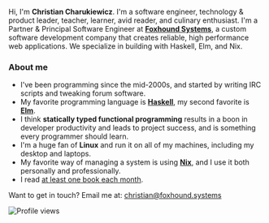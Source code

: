 Hi, I'm **Christian Charukiewicz**. I'm a software engineer, technology & product leader, teacher, learner, avid reader, and culinary enthusiast. I'm a Partner & Principal Software Engineer at [**Foxhound Systems**](https://www.foxhound.systems), a custom software development company that creates reliable, high performance web applications. We specialize in building with Haskell, Elm, and Nix.

### About me

- I've been programming since the mid-2000s, and started by writing IRC scripts and tweaking forum software.
- My favorite programming language is [**Haskell**](https://www.haskell.org/), my second favorite is [**Elm**](https://elm-lang.org/).
- I think **statically typed functional programming** results in a boon in developer productivity and leads to project success, and is something every programmer should learn.
- I'm a huge fan of **Linux** and run it on all of my machines, including my desktop and laptops.
- My favorite way of managing a system is using [**Nix**](https://nixos.org/), and I use it both personally and professionally.
- I read [at least one book each month](https://charukiewi.cz/reading/).

Want to get in touch? Email me at: [christian@foxhound.systems](mailto:christian@foxhound.systems)

![Profile views](https://gpvc.arturio.dev/charukiewicz)
